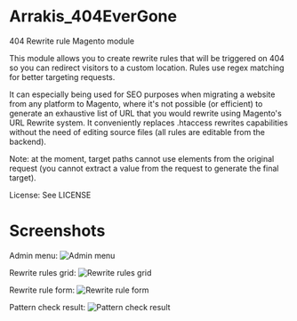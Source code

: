 Arrakis_404EverGone
===================

404 Rewrite rule Magento module

This module allows you to create rewrite rules that will be triggered on 404 so you can redirect visitors to a custom location. Rules use regex matching for better targeting requests.

It can especially being used for SEO purposes when migrating a website from any platform to Magento, where it's not possible (or efficient) to generate an exhaustive list of URL that you would rewrite using Magento's URL Rewrite system.
It conveniently replaces .htaccess rewrites capabilities without the need of editing source files (all rules are editable from the backend).

Note: at the moment, target paths cannot use elements from the original request (you cannot extract a value from the request to generate the final target).

License: See LICENSE

Screenshots
===========

Admin menu:
![Admin menu](https://raw.github.com/nanawel/Arrakis_404EverGone/master/resources/screenshots/0.1.1/screenshot_01.png)

Rewrite rules grid:
![Rewrite rules grid](https://raw.github.com/nanawel/Arrakis_404EverGone/master/resources/screenshots/0.1.1/screenshot_02.png)

Rewrite rule form:
![Rewrite rule form](https://raw.github.com/nanawel/Arrakis_404EverGone/master/resources/screenshots/0.1.1/screenshot_03.png)

Pattern check result:
![Pattern check result](https://raw.github.com/nanawel/Arrakis_404EverGone/master/resources/screenshots/0.1.1/screenshot_04.png)
